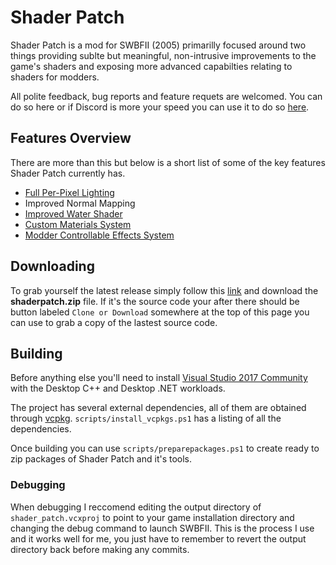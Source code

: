 # Shader Patch
Shader Patch is a mod for SWBFII (2005) primarilly focused around two things providing sublte but meaningful, non-intrusive improvements to the game's shaders and exposing more advanced capabilties relating to shaders for modders. 


All polite feedback, bug reports and feature requets are welcomed. You can do so here or if Discord is more your speed you can use it to do so [here](https://discord.gg/x6UQvZb).

## Features Overview
There are more than this but below is a short list of some of the key features Shader Patch currently has.

* [Full Per-Pixel Lighting](http://i.cubeupload.com/Zm18nC.png)
* Improved Normal Mapping
* [Improved Water Shader](http://u.cubeupload.com/SleepKiller/watercomparison.png)
* [Custom Materials System](https://github.com/SleepKiller/swbfii-shaderpatch/wiki/Shader-Patch-Materials)
* [Modder Controllable Effects System](https://github.com/SleepKiller/swbfii-shaderpatch/wiki/Shader-Patch-Effects-System)

## Downloading
To grab yourself the latest release simply follow this [link](https://github.com/SleepKiller/swbfii-shaderpatch/releases/latest) and download the **shaderpatch.zip** file. If it's the source code your after there should be button labeled `Clone or Download` somewhere at the top of this page you can use to grab a copy of the lastest source code.

## Building
Before anything else you'll need to install [Visual Studio 2017 Community](https://www.visualstudio.com/downloads/) with the Desktop C++ 
and Desktop .NET workloads.

The project has several external dependencies, all of them are obtained through [vcpkg](https://github.com/microsoft/vcpkg). `scripts/install_vcpkgs.ps1` has a
listing of all the dependencies.

Once building you can use `scripts/preparepackages.ps1` to create ready to zip packages of Shader Patch and it's tools.

### Debugging
When debugging I reccomend editing the output directory of `shader_patch.vcxproj` to point to your game installation
directory and changing the debug command to launch SWBFII. This is the process I use and it works well for me, you just
have to remember to revert the output directory back before making any commits.

